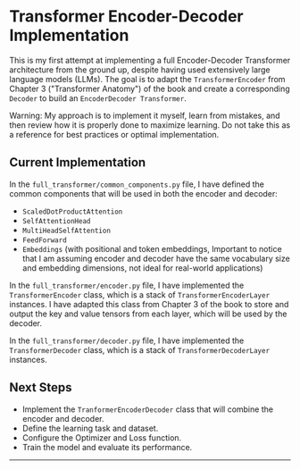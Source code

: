 # Transformer Encoder-Decoder Implementation

This is my first attempt at implementing a full Encoder-Decoder Transformer architecture from the ground up, despite having used extensively large language models (LLMs). The goal is to adapt the `TransformerEncoder` from Chapter 3 ("Transformer Anatomy") of the book and create a corresponding `Decoder` to build an `EncoderDecoder Transformer`.

Warning: My approach is to implement it myself, learn from mistakes, and then review how it is properly done to maximize learning. Do not take this as a reference for best practices or optimal implementation.


## Current Implementation

In the `full_transformer/common_components.py` file, I have defined the common components that will be used in both the encoder and decoder: 
- `ScaledDotProductAttention`
- `SelfAttentionHead`
- `MultiHeadSelfAttention`
- `FeedForward`
- `Embeddings` (with positional and token embeddings, Important to notice that I am assuming encoder and decoder have the same vocabulary size and embedding dimensions, not ideal for real-world applications)

In the `full_transformer/encoder.py` file, I have implemented the `TransformerEncoder` class, which is a stack of `TransformerEncoderLayer` instances. I have adapted this class from Chapter 3 of the book to store and output the key and value tensors from each layer, which will be used by the decoder.

In the `full_transformer/decoder.py` file, I have implemented the `TransformerDecoder` class, which is a stack of `TransformerDecoderLayer` instances.

## Next Steps

- Implement the `TranformerEncoderDecoder` class that will combine the encoder and decoder.
- Define the learning task and dataset.
- Configure the Optimizer and Loss function.
- Train the model and evaluate its performance.





---
